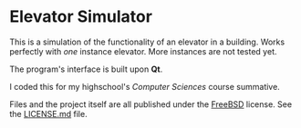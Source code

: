 # Elevator Simulator

This is a simulation of the functionality of an elevator in a building. Works perfectly with *one* instance elevator. More instances are not tested yet.

The program's interface is built upon **Qt**.

I coded this for my highschool's *Computer Sciences* course summative.

Files and the project itself are all published under the [FreeBSD](http://www.freebsd.org/copyright/freebsd-license.html "The FreeBSD Copyright") license. See the [LICENSE.md](LICENSE.md) file.
